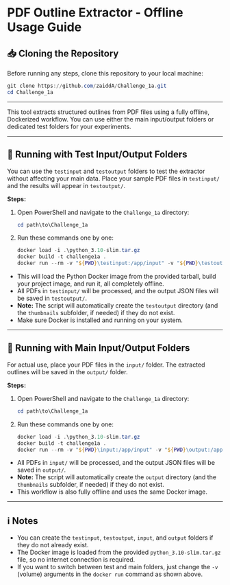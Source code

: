 # PDF Outline Extractor - Offline Usage Guide

## 📥 Cloning the Repository

Before running any steps, clone this repository to your local machine:

```powershell
git clone https://github.com/zaiddA/Challenge_1a.git
cd Challenge_1a
```

---

This tool extracts structured outlines from PDF files using a fully offline, Dockerized workflow. You can use either the main input/output folders or dedicated test folders for your experiments.

---

## 🧪 Running with Test Input/Output Folders

You can use the `testinput` and `testoutput` folders to test the extractor without affecting your main data. Place your sample PDF files in `testinput/` and the results will appear in `testoutput/`.

**Steps:**

1. Open PowerShell and navigate to the `Challenge_1a` directory:

   ```powershell
   cd path\to\Challenge_1a
   ```

2. Run these commands one by one:
   ```powershell
   docker load -i .\python_3.10-slim.tar.gz
   docker build -t challenge1a .
   docker run --rm -v "${PWD}\testinput:/app/input" -v "${PWD}\testoutput:/app/output" challenge1a
   ```

- This will load the Python Docker image from the provided tarball, build your project image, and run it, all completely offline.
- All PDFs in `testinput/` will be processed, and the output JSON files will be saved in `testoutput/`.
- **Note:** The script will automatically create the `testoutput` directory (and the `thumbnails` subfolder, if needed) if they do not exist.
- Make sure Docker is installed and running on your system.

---

## 📂 Running with Main Input/Output Folders

For actual use, place your PDF files in the `input/` folder. The extracted outlines will be saved in the `output/` folder.

**Steps:**

1. Open PowerShell and navigate to the `Challenge_1a` directory:

   ```powershell
   cd path\to\Challenge_1a
   ```

2. Run these commands one by one:
   ```powershell
   docker load -i .\python_3.10-slim.tar.gz
   docker build -t challenge1a .
   docker run --rm -v "${PWD}\input:/app/input" -v "${PWD}\output:/app/output" challenge1a
   ```

- All PDFs in `input/` will be processed, and the output JSON files will be saved in `output/`.
- **Note:** The script will automatically create the `output` directory (and the `thumbnails` subfolder, if needed) if they do not exist.
- This workflow is also fully offline and uses the same Docker image.

---

## ℹ️ Notes

- You can create the `testinput`, `testoutput`, `input`, and `output` folders if they do not already exist.
- The Docker image is loaded from the provided `python_3.10-slim.tar.gz` file, so no internet connection is required.
- If you want to switch between test and main folders, just change the `-v` (volume) arguments in the `docker run` command as shown above.
